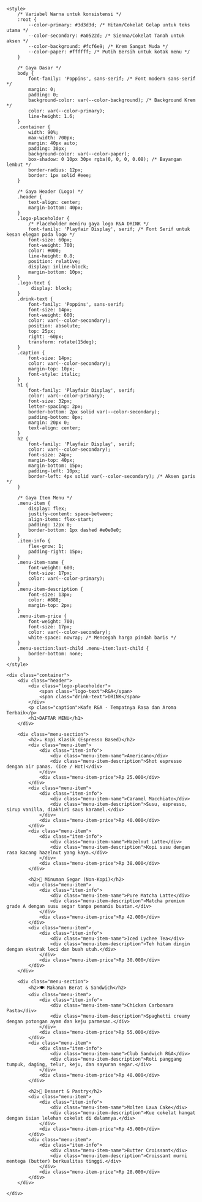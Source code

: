 <!DOCTYPE html>
<html lang="id">
<head>
    <meta charset="UTF-8">
    <meta name="viewport" content="width=device-width, initial-scale=1.0">
    <title>Menu Kafe R&A - Rasa & Aroma</title>
    <link href="https://fonts.googleapis.com/css2?family=Poppins:wght@300;600;700&family=Playfair+Display:wght@700&display=swap" rel="stylesheet">
    
    <style>
        /* Variabel Warna untuk konsistensi */
        :root {
            --color-primary: #3d3d3d; /* Hitam/Cokelat Gelap untuk teks utama */
            --color-secondary: #a0522d; /* Sienna/Cokelat Tanah untuk aksen */
            --color-background: #fcf6e9; /* Krem Sangat Muda */
            --color-paper: #ffffff; /* Putih Bersih untuk kotak menu */
        }

        /* Gaya Dasar */
        body {
            font-family: 'Poppins', sans-serif; /* Font modern sans-serif */
            margin: 0;
            padding: 0;
            background-color: var(--color-background); /* Background Krem */
            color: var(--color-primary);
            line-height: 1.6;
        }
        .container {
            width: 90%;
            max-width: 700px;
            margin: 40px auto;
            padding: 30px;
            background-color: var(--color-paper);
            box-shadow: 0 10px 30px rgba(0, 0, 0, 0.08); /* Bayangan lembut */
            border-radius: 12px;
            border: 1px solid #eee;
        }

        /* Gaya Header (Logo) */
        .header {
            text-align: center;
            margin-bottom: 40px;
        }
        .logo-placeholder {
            /* Placeholder meniru gaya logo R&A DRINK */
            font-family: 'Playfair Display', serif; /* Font Serif untuk kesan elegan pada logo */
            font-size: 60px;
            font-weight: 700;
            color: #000;
            line-height: 0.8;
            position: relative;
            display: inline-block;
            margin-bottom: 10px;
        }
        .logo-text {
             display: block;
        }
        .drink-text {
            font-family: 'Poppins', sans-serif;
            font-size: 14px;
            font-weight: 600;
            color: var(--color-secondary);
            position: absolute;
            top: 25px; 
            right: -60px; 
            transform: rotate(15deg);
        }
        .caption {
            font-size: 14px;
            color: var(--color-secondary);
            margin-top: 10px;
            font-style: italic;
        }
        h1 {
            font-family: 'Playfair Display', serif;
            color: var(--color-primary);
            font-size: 32px;
            letter-spacing: 2px;
            border-bottom: 2px solid var(--color-secondary);
            padding-bottom: 8px;
            margin: 20px 0;
            text-align: center;
        }
        h2 {
            font-family: 'Playfair Display', serif;
            color: var(--color-secondary);
            font-size: 24px;
            margin-top: 40px;
            margin-bottom: 15px;
            padding-left: 10px;
            border-left: 4px solid var(--color-secondary); /* Aksen garis */
        }

        /* Gaya Item Menu */
        .menu-item {
            display: flex;
            justify-content: space-between;
            align-items: flex-start;
            padding: 12px 0;
            border-bottom: 1px dashed #e0e0e0;
        }
        .item-info {
            flex-grow: 1;
            padding-right: 15px;
        }
        .menu-item-name {
            font-weight: 600;
            font-size: 17px;
            color: var(--color-primary);
        }
        .menu-item-description {
            font-size: 13px;
            color: #888;
            margin-top: 2px;
        }
        .menu-item-price {
            font-weight: 700;
            font-size: 17px;
            color: var(--color-secondary);
            white-space: nowrap; /* Mencegah harga pindah baris */
        }
        .menu-section:last-child .menu-item:last-child {
            border-bottom: none;
        }
    </style>
</head>
<body>

    <div class="container">
        <div class="header">
            <div class="logo-placeholder">
                <span class="logo-text">R&A</span>
                <span class="drink-text">DRINK</span>
            </div>
            <p class="caption">Kafe R&A - Tempatnya Rasa dan Aroma Terbaik</p>
            <h1>DAFTAR MENU</h1>
        </div>

        <div class="menu-section">
            <h2>☕ Kopi Klasik (Espresso Based)</h2>
            <div class="menu-item">
                <div class="item-info">
                    <div class="menu-item-name">Americano</div>
                    <div class="menu-item-description">Shot espresso dengan air panas. (Ice / Hot)</div>
                </div>
                <div class="menu-item-price">Rp 25.000</div>
            </div>
            <div class="menu-item">
                <div class="item-info">
                    <div class="menu-item-name">Caramel Macchiato</div>
                    <div class="menu-item-description">Susu, espresso, sirup vanilla, diakhiri saus karamel.</div>
                </div>
                <div class="menu-item-price">Rp 40.000</div>
            </div>
            <div class="menu-item">
                <div class="item-info">
                    <div class="menu-item-name">Hazelnut Latte</div>
                    <div class="menu-item-description">Kopi susu dengan rasa kacang hazelnut yang kaya.</div>
                </div>
                <div class="menu-item-price">Rp 38.000</div>
            </div>

            <h2>🍹 Minuman Segar (Non-Kopi)</h2>
            <div class="menu-item">
                <div class="item-info">
                    <div class="menu-item-name">Pure Matcha Latte</div>
                    <div class="menu-item-description">Matcha premium grade A dengan susu segar tanpa pemanis buatan.</div>
                </div>
                <div class="menu-item-price">Rp 42.000</div>
            </div>
            <div class="menu-item">
                <div class="item-info">
                    <div class="menu-item-name">Iced Lychee Tea</div>
                    <div class="menu-item-description">Teh hitam dingin dengan ekstrak leci dan buah utuh.</div>
                </div>
                <div class="menu-item-price">Rp 30.000</div>
            </div>
        </div>

        <div class="menu-section">
            <h2>🍽️ Makanan Berat & Sandwich</h2>
            <div class="menu-item">
                <div class="item-info">
                    <div class="menu-item-name">Chicken Carbonara Pasta</div>
                    <div class="menu-item-description">Spaghetti creamy dengan potongan ayam dan keju parmesan.</div>
                </div>
                <div class="menu-item-price">Rp 55.000</div>
            </div>
            <div class="menu-item">
                <div class="item-info">
                    <div class="menu-item-name">Club Sandwich R&A</div>
                    <div class="menu-item-description">Roti panggang tumpuk, daging, telur, keju, dan sayuran segar.</div>
                </div>
                <div class="menu-item-price">Rp 48.000</div>
            </div>

            <h2>🍰 Dessert & Pastry</h2>
            <div class="menu-item">
                <div class="item-info">
                    <div class="menu-item-name">Molten Lava Cake</div>
                    <div class="menu-item-description">Kue cokelat hangat dengan isian lelehan cokelat di dalamnya.</div>
                </div>
                <div class="menu-item-price">Rp 45.000</div>
            </div>
            <div class="menu-item">
                <div class="item-info">
                    <div class="menu-item-name">Butter Croissant</div>
                    <div class="menu-item-description">Croissant murni mentega (butter) berkualitas tinggi.</div>
                </div>
                <div class="menu-item-price">Rp 28.000</div>
            </div>
        </div>

    </div>

</body>
</html>
